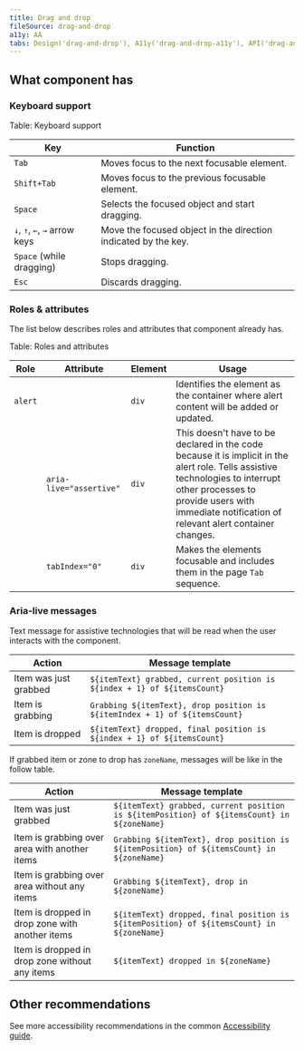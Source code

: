 ```yaml
---
title: Drag and drop
fileSource: drag-and-drop
a11y: AA
tabs: Design('drag-and-drop'), A11y('drag-and-drop-a11y'), API('drag-and-drop-api'), Example('drag-and-drop-code'), Changelog('drag-and-drop-changelog')
---
```


## What component has

### Keyboard support

Table: Keyboard support

| Key                      | Function                          |
| ------------------------ | --------------------------------- |
| `Tab` | Moves focus to the next focusable element.           |
| `Shift+Tab` | Moves focus to the previous focusable element. |
| `Space` | Selects the focused object and start dragging.      |
| `↓`, `↑`, `←`, `→` arrow keys | Move the focused object in the direction indicated by the key.  |
| `Space` (while dragging) | Stops dragging.                    |
| `Esc` | Discards dragging.                                    |

### Roles & attributes

The list below describes roles and attributes that component already has.

Table: Roles and attributes

| Role    | Attribute                      | Element | Usage                                                                                                                                                                                                                               |
| ------- | ------------------------------ | ------- | ----------------------------------------------------------------------------------------------------------------------------------------------------------------------------------------------------------------------------------- |
| `alert` |                                | `div` | Identifies the element as the container where alert content will be added or updated.                                                                                                                                               |
|         | `aria-live="assertive"` | `div` | This doesn't have to be declared in the code because it is implicit in the alert role. Tells assistive technologies to interrupt other processes to provide users with immediate notification of relevant alert container changes. |
|         | `tabIndex="0"` | `div` | Makes the elements focusable and includes them in the page `Tab` sequence.                                                                                                                                                          |

### Aria-live messages

Text message for assistive technologies that will be read when the user interacts with the component.

| Action                | Message template                                                           |
| --------------------- | -------------------------------------------------------------------------- |
| Item was just grabbed | `${itemText} grabbed, current position is ${index + 1} of ${itemsCount}` |
| Item is grabbing      | `Grabbing ${itemText}, drop position is ${itemIndex + 1} of ${itemsCount}` |
| Item is dropped       | `${itemText} dropped, final position is ${index + 1} of ${itemsCount}` |

If grabbed item or zone to drop has `zoneName`, messages will be like in the follow table.

| Action                                          | Message template                                                                           |
|-------------------------------------------------|--------------------------------------------------------------------------------------------|
| Item was just grabbed                           | `${itemText} grabbed, current position is ${itemPosition} of ${itemsCount} in ${zoneName}` |
| Item is grabbing over area with another items   | `Grabbing ${itemText}, drop position is ${itemPosition} of ${itemsCount} in ${zoneName}`   |
| Item is grabbing over area without any items    | `Grabbing ${itemText}, drop in ${zoneName}`                                                |
| Item is dropped in drop zone with another items | `${itemText} dropped, final position is ${itemPosition} of ${itemsCount} in ${zoneName}`   |
| Item is dropped in drop zone without any items  | `${itemText} dropped in ${zoneName}`                                                       |


## Other recommendations

See more accessibility recommendations in the common [Accessibility guide](/core-principles/a11y/a11y).

<!--@include: ./drag-and-drop-a11y-report.md-->
